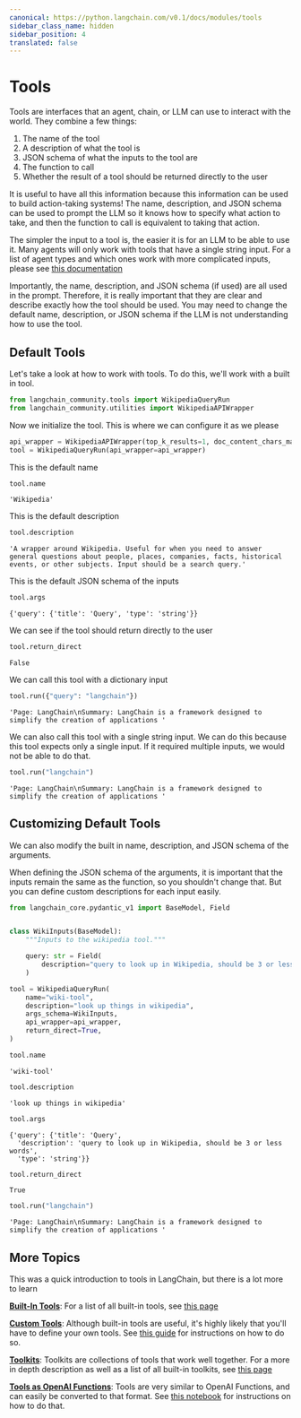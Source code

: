 ```yaml
---
canonical: https://python.langchain.com/v0.1/docs/modules/tools
sidebar_class_name: hidden
sidebar_position: 4
translated: false
---
```


# Tools

Tools are interfaces that an agent, chain, or LLM can use to interact with the world.
They combine a few things:

1. The name of the tool
2. A description of what the tool is
3. JSON schema of what the inputs to the tool are
4. The function to call
5. Whether the result of a tool should be returned directly to the user

It is useful to have all this information because this information can be used to build action-taking systems! The name, description, and JSON schema can be used to prompt the LLM so it knows how to specify what action to take, and then the function to call is equivalent to taking that action.

The simpler the input to a tool is, the easier it is for an LLM to be able to use it.
Many agents will only work with tools that have a single string input.
For a list of agent types and which ones work with more complicated inputs, please see [this documentation](../agents/agent_types)

Importantly, the name, description, and JSON schema (if used) are all used in the prompt. Therefore, it is really important that they are clear and describe exactly how the tool should be used. You may need to change the default name, description, or JSON schema if the LLM is not understanding how to use the tool.

## Default Tools

Let's take a look at how to work with tools. To do this, we'll work with a built in tool.

```python
from langchain_community.tools import WikipediaQueryRun
from langchain_community.utilities import WikipediaAPIWrapper
```

Now we initialize the tool. This is where we can configure it as we please

```python
api_wrapper = WikipediaAPIWrapper(top_k_results=1, doc_content_chars_max=100)
tool = WikipediaQueryRun(api_wrapper=api_wrapper)
```

This is the default name

```python
tool.name
```

```output
'Wikipedia'
```

This is the default description

```python
tool.description
```

```output
'A wrapper around Wikipedia. Useful for when you need to answer general questions about people, places, companies, facts, historical events, or other subjects. Input should be a search query.'
```

This is the default JSON schema of the inputs

```python
tool.args
```

```output
{'query': {'title': 'Query', 'type': 'string'}}
```

We can see if the tool should return directly to the user

```python
tool.return_direct
```

```output
False
```

We can call this tool with a dictionary input

```python
tool.run({"query": "langchain"})
```

```output
'Page: LangChain\nSummary: LangChain is a framework designed to simplify the creation of applications '
```

We can also call this tool with a single string input.
We can do this because this tool expects only a single input.
If it required multiple inputs, we would not be able to do that.

```python
tool.run("langchain")
```

```output
'Page: LangChain\nSummary: LangChain is a framework designed to simplify the creation of applications '
```

## Customizing Default Tools

We can also modify the built in name, description, and JSON schema of the arguments.

When defining the JSON schema of the arguments, it is important that the inputs remain the same as the function, so you shouldn't change that. But you can define custom descriptions for each input easily.

```python
from langchain_core.pydantic_v1 import BaseModel, Field


class WikiInputs(BaseModel):
    """Inputs to the wikipedia tool."""

    query: str = Field(
        description="query to look up in Wikipedia, should be 3 or less words"
    )
```

```python
tool = WikipediaQueryRun(
    name="wiki-tool",
    description="look up things in wikipedia",
    args_schema=WikiInputs,
    api_wrapper=api_wrapper,
    return_direct=True,
)
```

```python
tool.name
```

```output
'wiki-tool'
```

```python
tool.description
```

```output
'look up things in wikipedia'
```

```python
tool.args
```

```output
{'query': {'title': 'Query',
  'description': 'query to look up in Wikipedia, should be 3 or less words',
  'type': 'string'}}
```

```python
tool.return_direct
```

```output
True
```

```python
tool.run("langchain")
```

```output
'Page: LangChain\nSummary: LangChain is a framework designed to simplify the creation of applications '
```

## More Topics

This was a quick introduction to tools in LangChain, but there is a lot more to learn

**[Built-In Tools](/docs/integrations/tools/)**: For a list of all built-in tools, see [this page](/docs/integrations/tools/)

**[Custom Tools](./custom_tools)**: Although built-in tools are useful, it's highly likely that you'll have to define your own tools. See [this guide](./custom_tools) for instructions on how to do so.

**[Toolkits](./toolkits)**: Toolkits are collections of tools that work well together. For a more in depth description as well as a list of all built-in toolkits, see [this page](./toolkits)

**[Tools as OpenAI Functions](./tools_as_openai_functions)**: Tools are very similar to OpenAI Functions, and can easily be converted to that format. See [this notebook](./tools_as_openai_functions) for instructions on how to do that.